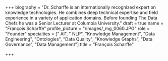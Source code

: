 +++
biography = "Dr. Scharffe is an internationally recognized expert on knowledge technologies. He combines deep technical expertise and field experience in a variety of application domains. Before founding The Data Chefs he was a Senior Lecturer at Columbia University."
draft = true
name = "François Scharffe"
profile_picture = "/images/_mg_0060.JPG"
role = "Founder"
specialties = [" AI", " NLP", "Knowledge Management", "Data Engineering", "Ontologies", "Data Quality", "Knowledge Graphs", "Data Governance", "Data Management"]
title = "François Scharffe"

+++
